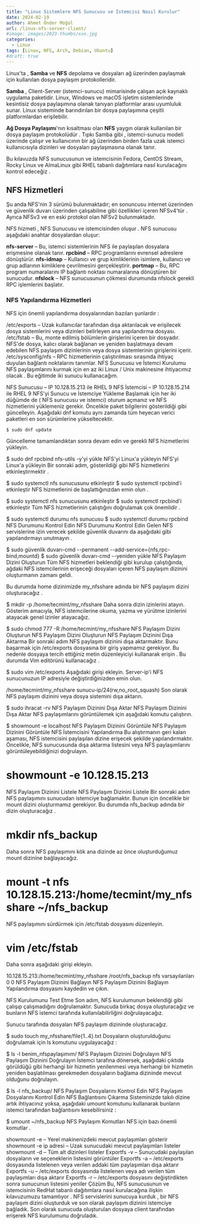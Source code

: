```yaml
---
title: "Linux Sistemlere NFS Sunucusu ve İstemcisi Nasıl Kurulur"
date: 2024-02-19
author: Ahmet Önder Moğol
url: /linux-nfs-server-client/
#image: images/2023-thumbs/xxx.jpg
categories:
  - Linux
tags: [Linux, NFS, Arch, Debian, Ubuntu]  
#draft: true
---
```



Linux'ta , **Samba** ve **NFS** depolama ve dosyaları ağ üzerinden paylaşmak için kullanılan dosya paylaşım protokolleridir.

**Samba** , Client-Server (istemci-sunucu) mimarisinde çalışan açık kaynaklı uygulama paketidir. Linux, Windows ve macOS işletim sistemlerinde kesintisiz dosya paylaşımına olanak tanıyan platformlar arası uyumluluk sunar. Linux sisteminde barındırılan bir dosya paylaşımına çeşitli platformlardan erişilebilir.

**Ağ Dosya Paylaşımı**'nın kısaltması olan **NFS** yaygın olarak kullanılan bir dosya paylaşım protokolüdür . Tıpkı Samba gibi , istemci-sunucu modeli üzerinde çalışır ve kullanıcının bir ağ üzerinden birden fazla uzak istemci kullanıcısıyla dizinleri ve dosyaları paylaşmasına olanak tanır.

Bu kılavuzda NFS sunucusunun ve istemcisinin Fedora, CentOS Stream, Rocky Linux ve AlmaLinux gibi RHEL tabanlı dağıtımlara nasıl kurulacağını kontrol edeceğiz .

## NFS Hizmetleri
Şu anda NFS'nin 3 sürümü bulunmaktadır; en sonuncusu internet üzerinden ve güvenlik duvarı üzerinden çalışabilme gibi özellikleri içeren NFSv4'tür . Ayrıca NFSv3 ve en eski protokol olan NFSv2 bulunmaktadır.

NFS hizmeti , NFS Sunucusu ve istemcisinden oluşur . NFS sunucusu aşağıdaki anahtar dosyalardan oluşur:

**nfs-server** – Bu, istemci sistemlerinin NFS ile paylaşılan dosyalara erişmesine olanak tanır.
**rpcbind** – RPC programlarını evrensel adreslere dönüştürür.
**nfs-idmap** – Kullanıcı ve grup kimliklerinin isimlere, kullanıcı ve grup adlarının kimliklere çevrilmesini gerçekleştirir.
**portmap** – Bu, RPC program numaralarını IP bağlantı noktası numaralarına dönüştüren bir sunucudur.
**nfslock** – NFS sunucusunun çökmesi durumunda nfslock gerekli RPC işlemlerini başlatır.

### NFS Yapılandırma Hizmetleri
NFS için önemli yapılandırma dosyalarından bazıları şunlardır :

/etc/exports – Uzak kullanıcılar tarafından dışa aktarılacak ve erişilecek dosya sistemlerini veya dizinleri belirleyen ana yapılandırma dosyası.
/etc/fstab – Bu, monte edilmiş bölümlerin girişlerini içeren bir dosyadır. NFS'de dosya, kalıcı olarak bağlanan ve yeniden başlatmaya devam edebilen NFS paylaşım dizinlerinin veya dosya sistemlerinin girişlerini içerir.
/etc/sysconfig/nfs – RPC hizmetlerinin çalıştırılması sırasında ihtiyaç duyulan bağlantı noktalarını tanımlar.
NFS Sunucusu ve İstemci Kurulumu
NFS paylaşımlarını kurmak için en az iki Linux / Unix makinesine ihtiyacımız olacak . Bu eğitimde iki sunucu kullanacağım.

NFS Sunucusu – IP 10.128.15.213 ile RHEL 9
NFS İstemcisi – IP 10.128.15.214 ile RHEL 9
NFS'yi Sunucu ve İstemciye Yükleme
Başlamak için her iki düğümde de ( NFS sunucusu ve istemci) oturum açmanız ve NFS hizmetlerini yüklemeniz gerekir. Öncelikle paket bilgilerini gösterildiği gibi güncelleyin. Aşağıdaki dnf komutu aynı zamanda tüm heyecan verici paketleri en son sürümlerine yükseltecektir.

```console
$ sudo dnf update
```
Güncelleme tamamlandıktan sonra devam edin ve gerekli NFS hizmetlerini yükleyin.

$ sudo dnf rpcbind nfs-utils -y'yi yükle
NFS'yi Linux'a yükleyin
NFS'yi Linux'a yükleyin
Bir sonraki adım, gösterildiği gibi NFS hizmetlerini etkinleştirmektir .

$ sudo systemctl nfs sunucusunu etkinleştir
$ sudo systemctl rpcbind'i etkinleştir
NFS hizmetlerini de başlattığınızdan emin olun .

$ sudo systemctl nfs sunucusunu etkinleştir
$ sudo systemctl rpcbind'i etkinleştir
Tüm NFS hizmetlerinin çalıştığını doğrulamak çok önemlidir .

$ sudo systemctl durumu nfs sunucusu
$ sudo systemctl durumu rpcbind
NFS Durumunu Kontrol Edin
NFS Durumunu Kontrol Edin
Gelen NFS servislerine izin verecek şekilde güvenlik duvarını da aşağıdaki gibi yapılandırmayı unutmayın .

$ sudo güvenlik duvarı-cmd --permanent --add-service={nfs,rpc-bind,mountd}
$ sudo güvenlik duvarı-cmd --yeniden yükle
NFS Paylaşım Dizini Oluşturun
Tüm NFS hizmetleri beklendiği gibi kurulup çalıştığında, ağdaki NFS istemcilerinin erişeceği dosyaları içeren NFS paylaşım dizinini oluşturmanın zamanı geldi.

Bu durumda home dizinimizde my_nfsshare adında bir NFS paylaşım dizini oluşturacağız .

$ mkdir -p /home/tecmint/my_nfsshare
Daha sonra dizin izinlerini atayın. Gösterim amacıyla, NFS istemcilerine okuma, yazma ve yürütme izinlerini atayacak genel izinler atayacağız.

$ sudo chmod 777 -R /home/tecmint/my_nfsshare
NFS Paylaşım Dizini Oluşturun
NFS Paylaşım Dizini Oluşturun
NFS Paylaşım Dizinini Dışa Aktarma
Bir sonraki adım NFS paylaşım dizinini dışa aktarmaktır. Bunu başarmak için /etc/exports dosyasına bir giriş yapmamız gerekiyor. Bu nedenle dosyaya tercih ettiğiniz metin düzenleyiciyi kullanarak erişin . Bu durumda Vim editörünü kullanacağız .

$ sudo vim /etc/exports
Aşağıdaki girişi ekleyin. Server-ip'i NFS sunucunuzun IP adresiyle değiştirdiğinizden emin olun.

/home/tecmint/my_nfsshare sunucu-ip/24(rw,no_root_squash)
Son olarak NFS paylaşım dizinini veya dosya sistemini dışa aktarın.

$ sudo ihracat -rv
NFS Paylaşım Dizinini Dışa Aktar
NFS Paylaşım Dizinini Dışa Aktar
NFS paylaşımlarını görüntülemek için aşağıdaki komutu çalıştırın.

$ showmount -e localhost
NFS Paylaşım Dizinini Görüntüle
NFS Paylaşım Dizinini Görüntüle
NFS İstemcisini Yapılandırma
Bu alıştırmanın geri kalan aşaması, NFS istemcisini paylaşılan dizine erişecek şekilde yapılandırmaktır. Öncelikle, NFS sunucusunda dışa aktarma listesini veya NFS paylaşımlarını görüntüleyebildiğinizi doğrulayın.

# showmount -e 10.128.15.213
NFS Paylaşım Dizinini Listele
NFS Paylaşım Dizinini Listele
Bir sonraki adım NFS paylaşımını sunucudan istemciye bağlamaktır. Bunun için öncelikle bir mount dizini oluşturmamız gerekiyor. Bu durumda nfs_backup adında bir dizin oluşturacağız .

# mkdir nfs_backup
Daha sonra NFS paylaşımını kök ana dizinde az önce oluşturduğumuz mount dizinine bağlayacağız.

# mount -t nfs 10.128.15.213:/home/tecmint/my_nfsshare ~/nfs_backup 
NFS paylaşımını sürdürmek için /etc/fstab dosyasını düzenleyin.

# vim /etc/fstab
Daha sonra aşağıdaki girişi ekleyin.

10.128.15.213:/home/tecmint/my_nfsshare /root/nfs_backup nfs varsayılanları 0 0
NFS Paylaşım Dizinini Bağlayın
NFS Paylaşım Dizinini Bağlayın
Yapılandırma dosyasını kaydedin ve çıkın.

NFS Kurulumunu Test Etme
Son adım, NFS kurulumunun beklendiği gibi çalışıp çalışmadığını doğrulamaktır. Sunucuda birkaç dosya oluşturacağız ve bunların NFS istemci tarafında kullanılabilirliğini doğrulayacağız.

Sunucu tarafında dosyaları NFS paylaşım dizininde oluşturacağız.

$ sudo touch my_nfsshare/file{1..4}.txt
Dosyaların oluşturulduğunu doğrulamak için ls komutunu uygulayacağız :

$ ls -l benim_nfspaylaşımım/
NFS Paylaşım Dizinini Doğrulayın
NFS Paylaşım Dizinini Doğrulayın
İstemci tarafına dönersek, aşağıdaki çıktıda görüldüğü gibi herhangi bir hizmetin yenilenmesi veya herhangi bir hizmetin yeniden başlatılması gerekmeden dosyaların bağlama dizininde mevcut olduğunu doğrulayın.

$ ls -l nfs_backup/
NFS Paylaşım Dosyalarını Kontrol Edin
NFS Paylaşım Dosyalarını Kontrol Edin
NFS Bağlantısını Çıkarma
Sisteminizde takılı dizine artık ihtiyacınız yoksa, aşağıdaki umount komutunu kullanarak bunların istemci tarafından bağlantısını kesebilirsiniz :

$ umount ~/nfs_backup
NFS Paylaşım Komutları
NFS için bazı önemli komutlar .

showmount -e – Yerel makinenizdeki mevcut paylaşımları gösterir
showmount -e ip adresi – Uzak sunucudaki mevcut paylaşımları listeler
showmount -d – Tüm alt dizinleri listeler
Exportfs -v – Sunucudaki paylaşılan dosyaların ve seçeneklerin listesini görüntüler
Exportfs -a – /etc/exports dosyasında listelenen veya verilen addaki tüm paylaşımları dışa aktarır
Exportfs -u – /etc/exports dosyasında listelenen veya adı verilen tüm paylaşımları dışa aktarır
Exportfs -r – /etc/exports dosyasını değiştirdikten sonra sunucunun listesini yeniler
Çözüm
Bu, NFS sunucusunun ve istemcisinin RedHat tabanlı dağıtımlara nasıl kurulacağına ilişkin kılavuzumuzu tamamlıyor . NFS servislerini sunucuya kurduk , bir NFS paylaşım dizini oluşturduk ve son olarak paylaşım dizinini istemciye bağladık. Son olarak sunucuda oluşturulan dosyaya client tarafından erişerek NFS kurulumunu doğruladık.


